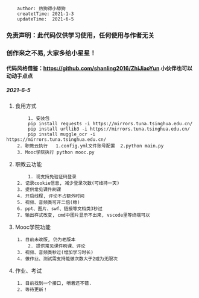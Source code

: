 ```
    author: 热狗得小舔狗
    createtTime: 2021-1-3
    updateTime:  2021-6-5
```

### 免责声明：此代码仅供学习使用，任何使用与作者无关

### 创作来之不易, 大家多给小星星！ 

#### 代码风格借鉴：https://github.com/shanling2016/ZhiJiaoYun 小伙伴也可以动动手点点

##### 2021-6-5
1. 食用方式
```
        1. 安装包 
		pip install requests -i https://mirrors.tuna.tsinghua.edu.cn/
		pip install urllib3 -i https://mirrors.tuna.tsinghua.edu.cn/
		pip install muggle_ocr -i https://mirrors.tuna.tsinghua.edu.cn/
	2. 职教云执行   1.config.yml文件账号配置  2.python main.py
	3. Mooc学院执行 python mooc.py
``` 

2. 职教云功能
```
        1. 现支持免验证码登录
	2. 记录cookie信息, 减少登录次数(可维持一天)
	3. 提供常见课件刷课
	4. 开启线程, 评论不占额外时间
	5. 视频、音频类可开二倍(稳)
	6. ppt、图片、swf、链接等文档类3秒过
	7. 输出样式改变, cmd中图片显示不出来, vscode里等终端可以
```

3. Mooc学院功能
```
	1. 目前未改版, 仍为老版本
        2. 提供常见课件刷课、评论
	3. 视频、音频类秒过(增加学习时长)
	4. 做作业、测试需支持能做次数大于2或为无限次
```

4. 作业、考试
```
	1. 目前找到一个接口, 嚼着还不错.
	2. 等待更新！
```


